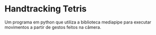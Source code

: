# Handtracking Tetris
 Um programa em python que utiliza a biblioteca mediapipe para executar movimentos a partir de gestos feitos na câmera.
